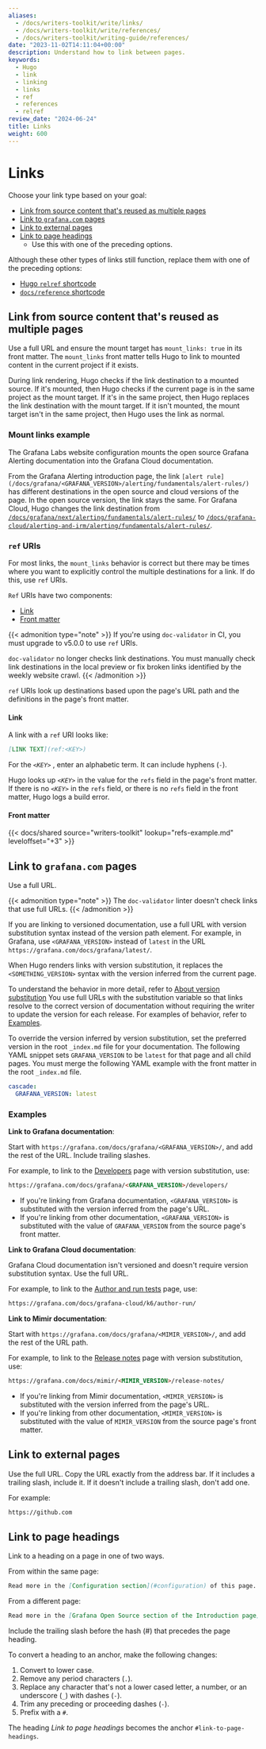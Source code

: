 ```yaml
---
aliases:
  - /docs/writers-toolkit/write/links/
  - /docs/writers-toolkit/write/references/
  - /docs/writers-toolkit/writing-guide/references/
date: "2023-11-02T14:11:04+00:00"
description: Understand how to link between pages.
keywords:
  - Hugo
  - link
  - linking
  - links
  - ref
  - references
  - relref
review_date: "2024-06-24"
title: Links
weight: 600
---
```


# Links

Choose your link type based on your goal:

- [Link from source content that's reused as multiple pages](#link-from-source-content-thats-reused-as-multiple-pages)
- [Link to `grafana.com` pages](#link-to-grafanacom-pages)
- [Link to external pages](#link-to-external-pages)
- [Link to page headings](#link-to-page-headings)
  - Use this with one of the preceding options.

Although these other types of links still function, replace them with one of the preceding options:

- [Hugo `relref` shortcode](https://grafana.com/docs/writers-toolkit/write/shortcodes/#relref)
- [`docs/reference` shortcode](https://grafana.com/docs/writers-toolkit/write/shortcodes/#docsreference)

## Link from source content that's reused as multiple pages

Use a full URL and ensure the mount target has `mount_links: true` in its front matter.
The `mount_links` front matter tells Hugo to link to mounted content in the current project if it exists.

During link rendering, Hugo checks if the link destination to a mounted source.
If it's mounted, then Hugo checks if the current page is in the same project as the mount target.
If it's in the same project, then Hugo replaces the link destination with the mount target.
If it isn't mounted, the mount target isn't in the same project, then Hugo uses the link as normal.

### Mount links example

The Grafana Labs website configuration mounts the open source Grafana Alerting documentation into the Grafana Cloud documentation.

From the Grafana Alerting introduction page, the link `[alert rule](/docs/grafana/<GRAFANA_VERSION>/alerting/fundamentals/alert-rules/)` has different destinations in the open source and cloud versions of the page.
In the open source version, the link stays the same.
For Grafana Cloud, Hugo changes the link destination from [`/docs/grafana/next/alerting/fundamentals/alert-rules/`](/docs/grafana/next/alerting/fundamentals/alert-rules/) to [`/docs/grafana-cloud/alerting-and-irm/alerting/fundamentals/alert-rules/`](/docs/grafana-cloud/alerting-and-irm/alerting/fundamentals/alert-rules).

### `ref` URIs

For most links, the `mount_links` behavior is correct but there may be times where you want to explicitly control the multiple destinations for a link.
If do this, use `ref` URIs.

`Ref` URIs have two components:

- [Link](#link)
- [Front matter](#front-matter)

{{< admonition type="note" >}}
If you're using `doc-validator` in CI, you must upgrade to v5.0.0 to use `ref` URIs.

`doc-validator` no longer checks link destinations.
You must manually check link destinations in the local preview or fix broken links identified by the weekly website crawl.
{{< /admonition >}}

`ref` URIs look up destinations based upon the page's URL path and the definitions in the page's front matter.

#### Link

A link with a `ref` URI looks like:

```markdown
[LINK TEXT](ref:<KEY>)
```

For the _`<KEY>`_ , enter an alphabetic term.
It can include hyphens (`-`).

Hugo looks up _`<KEY>`_ in the value for the `refs` field in the page's front matter.
If there is no _`<KEY>`_ in the `refs` field, or there is no `refs` field in the front matter, Hugo logs a build error.

#### Front matter

{{< docs/shared source="writers-toolkit" lookup="refs-example.md" leveloffset="+3" >}}

## Link to `grafana.com` pages

Use a full URL.

{{< admonition type="note" >}}
The `doc-validator` linter doesn't check links that use full URLs.
{{< /admonition >}}

If you are linking to versioned documentation, use a full URL with version substitution syntax instead of the version path element.
For example, in Grafana, use `<GRAFANA_VERSION>` instead of `latest` in the URL `https://grafana.com/docs/grafana/latest/`.

When Hugo renders links with version substitution, it replaces the `<SOMETHING_VERSION>` syntax with the version inferred from the current page.

To understand the behavior in more detail, refer to [About version substitution](https://grafana.com/docs/writers-toolkit/write/shortcodes/#about-version-substitution)
You use full URLs with the substitution variable so that links resolve to the correct version of documentation without requiring the writer to update the version for each release.
For examples of behavior, refer to [Examples](#examples).

To override the version inferred by version substitution, set the preferred version in the root `_index.md` file for your documentation.
The following YAML snippet sets `GRAFANA_VERSION` to be `latest` for that page and all child pages.
You must merge the following YAML example with the front matter in the root `_index.md` file.

```yaml
cascade:
  GRAFANA_VERSION: latest
```

### Examples

**Link to Grafana documentation**:

Start with `https://grafana.com/docs/grafana/<GRAFANA_VERSION>/`, and add the rest of the URL.
Include trailing slashes.

For example, to link to the [Developers](https://grafana.com/docs/grafana/latest/developers/) page with version substitution, use:

```markdown
https://grafana.com/docs/grafana/<GRAFANA_VERSION>/developers/
```

- If you're linking from Grafana documentation, `<GRAFANA_VERSION>` is substituted with the version inferred from the page's URL.
- If you're linking from other documentation, `<GRAFANA_VERSION>` is substituted with the value of `GRAFANA_VERSION` from the source page's front matter.

**Link to Grafana Cloud documentation**:

Grafana Cloud documentation isn't versioned and doesn't require version substitution syntax.
Use the full URL.

For example, to link to the [Author and run tests](https://grafana.com/docs/grafana-cloud/k6/author-run/) page, use:

```markdown
https://grafana.com/docs/grafana-cloud/k6/author-run/
```

**Link to Mimir documentation**:

Start with `https://grafana.com/docs/grafana/<MIMIR_VERSION>/`, and add the rest of the URL path.

For example, to link to the [Release notes](https://grafana.com/docs/mimir/latest/release-notes/) page with version substitution, use:

```markdown
https://grafana.com/docs/mimir/<MIMIR_VERSION>/release-notes/
```

- If you're linking from Mimir documentation, `<MIMIR_VERSION>` is substituted with the version inferred from the page's URL.
- If you're linking from other documentation, `<MIMIR_VERSION>` is substituted with the value of `MIMIR_VERSION` from the source page's front matter.

## Link to external pages

Use the full URL.
Copy the URL exactly from the address bar.
If it includes a trailing slash, include it.
If it doesn't include a trailing slash, don't add one.

For example:

```markdown
https://github.com
```

## Link to page headings

Link to a heading on a page in one of two ways.

From within the same page:

```markdown
Read more in the [Configuration section](#configuration) of this page.
```

From a different page:

```markdown
Read more in the [Grafana Open Source section of the Introduction page](https://grafana.com/docs/grafana/<GRAFANA_VERSION>/fundamentals/#grafana-open-source).
```

Include the trailing slash before the hash (#) that precedes the page heading.

To convert a heading to an anchor, make the following changes:

1. Convert to lower case.
1. Remove any period characters (`.`).
1. Replace any character that's not a lower cased letter, a number, or an underscore (`_`) with dashes (`-`).
1. Trim any preceding or proceeding dashes (`-`).
1. Prefix with a `#`.

The heading _Link to page headings_ becomes the anchor `#link-to-page-headings`.
